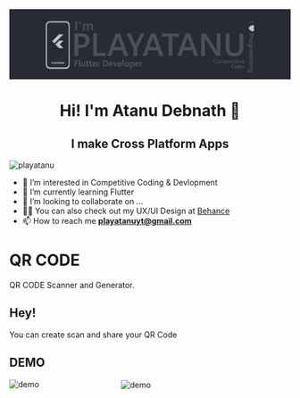 <img align="center" alt="Coding" style=" object-fit: cover;"    src="https://github.com/playatanu/playatanu/blob/main/playatanu.png?raw=true">


<h1 align="center">Hi! I'm Atanu Debnath 👋 </h1>
<h2 align="center">I make Cross Platform Apps <p style="font-size:0.5%;"  align="center" >Android  IOS  Web  Windows  Mac  Linux</p></h2>



<p align="left"> <img src="https://komarev.com/ghpvc/?username=playatanu&label=Profile%20views&color=0e75b6&style=flat" alt="playatanu" /> </p>


- 👀 I’m interested in Competitive Coding & Devlopment
- 🌱 I’m currently learning Flutter
- 💞️ I’m looking to collaborate on ...
- 👨‍💻 You can also check out my UX/UI Design at [Behance](https://www.behance.net/playatanu/)
- 📫 How to reach me **playatanuyt@gmail.com**


# QR CODE 

QR CODE Scanner and Generator.

## Hey!

You can create scan and share your QR Code

## DEMO







<img align="left" src="https://github.com/playatanu/qrCode/blob/Add-Scanner/qrimg2.jpg?raw=true" alt="demo" width="200" height="350"> 


<img align="center" src="https://github.com/playatanu/qrCode/blob/Add-Scanner/qrimg.jpg?raw=true" alt="demo" width="200" height="350">





